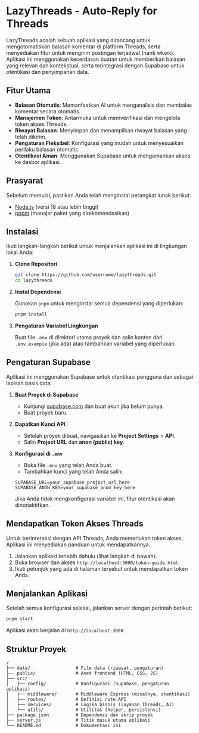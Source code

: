 # LazyThreads - Auto-Reply for Threads

LazyThreads adalah sebuah aplikasi yang dirancang untuk mengotomatiskan balasan komentar di platform Threads, serta menyediakan fitur untuk mengirim postingan terjadwal (nanti wkwk). Aplikasi ini menggunakan kecerdasan buatan untuk memberikan balasan yang relevan dan kontekstual, serta terintegrasi dengan Supabase untuk otentikasi dan penyimpanan data.

## Fitur Utama

- **Balasan Otomatis**: Memanfaatkan AI untuk menganalisis dan membalas komentar secara otomatis.
- **Manajemen Token**: Antarmuka untuk memverifikasi dan mengelola token akses Threads.
- **Riwayat Balasan**: Menyimpan dan menampilkan riwayat balasan yang telah dikirim.
- **Pengaturan Fleksibel**: Konfigurasi yang mudah untuk menyesuaikan perilaku balasan otomatis.
- **Otentikasi Aman**: Menggunakan Supabase untuk mengamankan akses ke dasbor aplikasi.

## Prasyarat

Sebelum memulai, pastikan Anda telah menginstal perangkat lunak berikut:

- [Node.js](https://nodejs.org/) (versi 18 atau lebih tinggi)
- [pnpm](https://pnpm.io/installation) (manajer paket yang direkomendasikan)

## Instalasi

Ikuti langkah-langkah berikut untuk menjalankan aplikasi ini di lingkungan lokal Anda:

1.  **Clone Repositori**

    ```bash
    git clone https://github.com/username/lazythreads.git
    cd lazythreads
    ```

2.  **Instal Dependensi**

    Gunakan `pnpm` untuk menginstal semua dependensi yang diperlukan:

    ```bash
    pnpm install
    ```

3.  **Pengaturan Variabel Lingkungan**

    Buat file `.env` di direktori utama proyek dan salin konten dari `.env.example` (jika ada) atau tambahkan variabel yang diperlukan.

## Pengaturan Supabase

Aplikasi ini menggunakan Supabase untuk otentikasi pengguna dan sebagai lapisan basis data.

1.  **Buat Proyek di Supabase**
    - Kunjungi [supabase.com](https://supabase.com) dan buat akun jika belum punya.
    - Buat proyek baru.

2.  **Dapatkan Kunci API**
    - Setelah proyek dibuat, navigasikan ke **Project Settings** > **API**.
    - Salin **Project URL** dan **anon (public) key**.

3.  **Konfigurasi di `.env`**
    - Buka file `.env` yang telah Anda buat.
    - Tambahkan kunci yang telah Anda salin:

    ```env
    SUPABASE_URL=your_supabase_project_url_here
    SUPABASE_ANON_KEY=your_supabase_anon_key_here
    ```

    Jika Anda tidak mengkonfigurasi variabel ini, fitur otentikasi akan dinonaktifkan.

## Mendapatkan Token Akses Threads

Untuk berinteraksi dengan API Threads, Anda memerlukan token akses. Aplikasi ini menyediakan panduan untuk mendapatkannya.

1.  Jalankan aplikasi terlebih dahulu (lihat langkah di bawah).
2.  Buka browser dan akses `http://localhost:3000/token-guide.html`.
3.  Ikuti petunjuk yang ada di halaman tersebut untuk mendapatkan token Anda.

## Menjalankan Aplikasi

Setelah semua konfigurasi selesai, jalankan server dengan perintah berikut:

```bash
pnpm start
```

Aplikasi akan berjalan di `http://localhost:3000`.

## Struktur Proyek

```
/
├── data/                 # File data (riwayat, pengaturan)
├── public/               # Aset frontend (HTML, CSS, JS)
├── src/
│   ├── config/           # Konfigurasi (Supabase, pengaturan aplikasi)
│   ├── middleware/       # Middleware Express (misalnya, otentikasi)
│   ├── routes/           # Definisi rute API
│   ├── services/         # Logika bisnis (layanan Threads, AI)
│   └── utils/            # Utilitas (helper, persistensi)
├── package.json          # Dependensi dan skrip proyek
├── server.js             # Titik masuk utama aplikasi
└── README.md             # Dokumentasi ini
```
